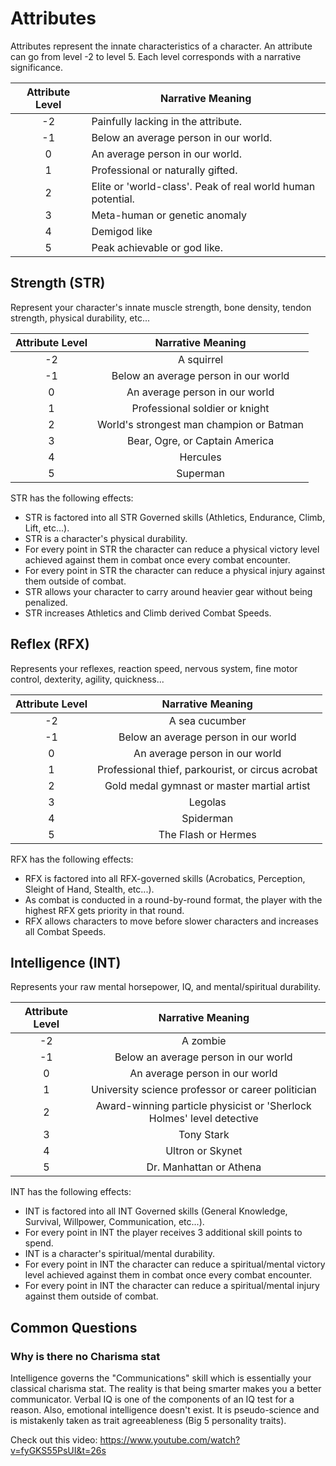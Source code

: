 # Attributes

Attributes represent the innate characteristics of a character. An attribute can go from level -2 to level 5. Each level corresponds with a narrative significance.

| Attribute Level | Narrative Meaning                                           |
| :-------------: | ----------------------------------------------------------- |
|       -2       | Painfully lacking in the attribute.                        |
|       -1       | Below an average person in our world.                       |
|        0        | An average person in our world.                             |
|        1        | Professional or naturally gifted.                           |
|        2        | Elite or 'world-class'. Peak of real world human potential. |
|        3        | Meta-human or genetic anomaly                               |
|        4        | Demigod like                                                |
|        5        | Peak achievable or god like.                                |

## Strength (STR)

Represent your character's innate muscle strength, bone density, tendon strength, physical durability, etc...

| Attribute Level |            Narrative Meaning            |
| :-------------: | :--------------------------------------: |
|       -2       |                A squirrel                |
|       -1       |   Below an average person in our world   |
|        0        |      An average person in our world      |
|        1        |      Professional soldier or knight      |
|        2        | World's strongest man champion or Batman |
|        3        |     Bear, Ogre, or Captain America     |
|        4        |                 Hercules                 |
|        5        |                 Superman                 |

STR has the following effects:

- STR is factored into all STR Governed skills (Athletics, Endurance, Climb, Lift, etc...).
- STR is a character's physical durability.
- For every point in STR the character can reduce a physical victory level achieved against them in combat once every combat encounter.
- For every point in STR the character can reduce a physical injury against them outside of combat.
- STR allows your character to carry around heavier gear without being penalized.
- STR increases Athletics and Climb derived Combat Speeds.

## Reflex (RFX)

Represents your reflexes, reaction speed, nervous system, fine motor control, dexterity, agility, quickness...

| Attribute Level |                 Narrative Meaning                 |
| :-------------: | :-----------------------------------------------: |
|       -2       |                  A sea cucumber                  |
|       -1       |       Below an average person in our world       |
|        0        |          An average person in our world          |
|        1        | Professional thief, parkourist, or circus acrobat |
|        2        |    Gold medal gymnast or master martial artist    |
|        3        |                      Legolas                      |
|        4        |                     Spiderman                     |
|        5        |                The Flash or Hermes                |

RFX has the following effects:

- RFX is factored into all RFX-governed skills (Acrobatics, Perception, Sleight of Hand, Stealth, etc...).
- As combat is conducted in a round-by-round format, the player with the highest RFX gets priority in that round.
- RFX allows characters to move before slower characters and increases all Combat Speeds.

## Intelligence (INT)

Represents your raw mental horsepower, IQ, and mental/spiritual durability.

| Attribute Level |                           Narrative Meaning                           |
| :-------------: | :-------------------------------------------------------------------: |
|       -2       |                               A zombie                               |
|       -1       |                 Below an average person in our world                 |
|        0        |                    An average person in our world                    |
|        1        |           University science professor or career politician           |
|        2        | Award-winning particle physicist or 'Sherlock Holmes' level detective |
|        3        |                              Tony Stark                              |
|        4        |                           Ultron or Skynet                           |
|        5        |                       Dr. Manhattan or Athena                       |

INT has the following effects:

- INT is factored into all INT Governed skills (General Knowledge, Survival, Willpower, Communication, etc...).
- For every point in INT the player receives 3 additional skill points to spend.
- INT is a character's spiritual/mental durability.
- For every point in INT the character can reduce a spiritual/mental victory level achieved against them in combat once every combat encounter.
- For every point in INT the character can reduce a spiritual/mental injury against them outside of combat.

## Common Questions

### Why is there no Charisma stat

Intelligence governs the "Communications" skill which is essentially your classical charisma stat. The reality is that being smarter makes you a better communicator. Verbal IQ is one of the components of an IQ test for a reason. Also, emotional intelligence doesn't exist. It is pseudo-science and is mistakenly taken as trait agreeableness (Big 5 personality traits).

Check out this video: https://www.youtube.com/watch?v=fyGKS55PsUI&t=26s
